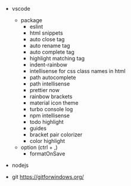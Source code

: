 * vscode
    * package
        * eslint
        * html snippets
        * auto close tag
        * auto rename tag
        * auto complete tag
        * highlight matching tag
        * indent-rainbow
        * intellisense for css class names in html
        * path autocomplete
        * path intellisense
        * prettier now
        * rainbow brackets
        * material icon theme
        * turbo console log
        * npm intellisense
        * todo highlight
        * guides
        * bracket pair colorizer
        * color highlight
    * option (ctrl + ,)
        * formatOnSave
* nodejs

* git
https://gitforwindows.org/